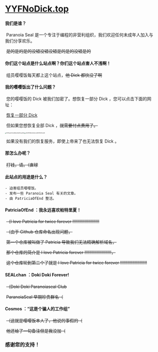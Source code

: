 # [YYFNoDick.top](https://yyfnodick.top) 

#### 我们是谁？

​		Paranoia Seal 是一个专注于编程的非营利组织，我们欢迎任何未成年人加入与我们分享欢乐。 

​		~~是的是的是的没错没错没错是的是的没错是的~~

#### 你们这个站点是什么站点啊？你们这个站点害人不浅啊！

​		组员嘤嘤饭每天都上这个站点，~~他 Dick 都快没了啊~~

#### 我的嘤嘤饭出了什么问题？

​		您的嘤嘤饭的 Dick 被我们加密了。想恢复一部分 Dick ，您可以点击下面的网址：

​		[恢复一部分 Dick](https://paranoiaseal.github.io/)

​		但如果您想恢复全部 Dick ，~~就需要付点费用了。~~

<img src="PatriciaOfEnd.github.io/7ff015ad209cfe88bd45d5ff3ae653b.jpg" alt="7ff015ad209cfe88bd45d5ff3ae653b" style="zoom:25%;" /><img src="PatriciaOfEnd.github.io/d8478769b5544fdc5d909116367ed66.png" alt="d8478769b5544fdc5d909116367ed66" style="zoom:25%;" />

​		如果没有我们的恢复服务，即使上帝来了也无法恢复 Dick 。

#### 那怎么办呢？

​		~~打钱，请。（直球~~

#### 此站点的用途是什么？

	- 迫害组员嘤嘤饭。
	- 发布一些 Paranoia Seal 有关的文章。
	- 由 PatriciaOfEnd 整活。

#### PatriciaOfEnd ：我永远喜欢帕特里夏！

​	~~（I love Patricia for twice forever !!!!!!!!!!!!!!!!!!!!!!~~

​	~~（由于 Github 仓库命名出现问题，~~

​		~~第一个仓库被叫做了 Patricia 导致我们无法精确解析域名，~~

​		~~那个仓库的简介是 I love Patricia forever !!!!!!!!!!!!!!!!!!!!!!，~~

​		~~这个仓库轮到第二个了就是 I love Patricia for twice forever !!!!!!!!!!!!!!!!!!!!!!~~

#### SEALchan ：Doki Doki Forever!

​	~~（Doki Doki Paranoiaseal Club~~

​		~~ParanoiaSeal 早期珍贵群名（~~

#### Cosmos ：“这是个骗人的工作组”

​	~~（这就是嘤嘤饭本人了，他说的事假的（~~

​		~~他还给了一句备注但是我没加（~~

### 感谢您的支持！

